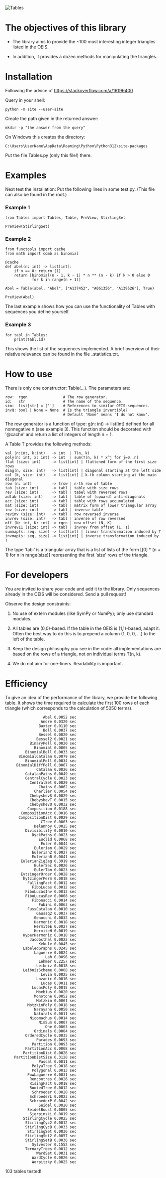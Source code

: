 ![Tables](imag/IntegerTrianglesPy.png)

# The objectives of this library

* The library aims to provide the ~100 most interesting integer triangles listed in the OEIS. 

* In addition, it provides a dozen methods for manipulating the triangles.


# Installation

Following the advice of https://stackoverflow.com/a/16196400

Query in your shell: 

    python -m site --user-site

Create the path given in the returned answer: 

    mkdir -p "the answer from the query"

On Windows this creates the directory:

    C:\Users\UserName\AppData\Roaming\Python\Python312\site-packages

Put the file Tables.py (only this file!) there.

# Examples

Next test the installation: Put the following lines in some test.py. (This file can also be found in the root.)

 ### Example 1
    from Tables import Tables, Table, PreView, StirlingSet

    PreView(StirlingSet)

 ### Example 2
    from functools import cache
    from math import comb as binomial

    @cache
    def abel(n: int) -> list[int]:
        if n == 0: return [1]
        return [binomial(n - 1, k - 1) * n ** (n - k) if k > 0 else 0 
                for k in range(n + 1)]

    Abel = Table(abel, "Abel", ["A137452", "A061356", "A139526"], True)

    PreView(Abel)

The last example shows how you can use the functionality of Tables with sequences you define yourself.

### Example 3
    for tabl in Tables: 
        print(tabl.id)

This shows the list of the sequences implemented. A brief overview of their relative relevance can be found in the file _statistics.txt.


# How to use

There is only one constructor: Table(...). The parameters are:

    row:  rgen                # The row generator.
    id:   str                 # The name of the sequence.
    sim:  list[str] = ['']    # References to similar OEIS-sequences.
    invQ: bool | None = None  # Is the triangle invertible? 
                              # Default 'None' means 'I do not know'.

The row generator is a function of type: g(n: int) -> list[int] defined for all nonnegative n (see example 3). 
This function should be decorated with '@cache' and return a list of integers of length n + 1.

A Table T provides the following methods:

    val (n:int, k:int)   -> int  | T(n, k)
    poly(n: int, x: int) -> int  | sum(T(n, k) * x^j for j=0..n)
    flat (size: int)     -> list[int] | flattened form of the first size rows
    diag(n, size: int)   -> list[int] | diagonal starting at the left side
    col (k, size: int)   -> list[int] | k-th column starting at the main diagonal
    row (n: int)         -> trow | n-th row of table
    tab (size: int)      -> tabl | table with size rows
    rev (size: int)      -> tabl | tabel with reversed rows
    adtab (size: int)    -> tabl | table of (upward) anti-diagonals
    acc (size: int)      -> tabl | table with rows accumulated
    mat (size: int)      -> tabl | matrix form of lower triangular array
    inv (size: int)      -> tabl | inverse table
    revinv (size: int)   -> tabl | row reversed inverse
    invrev (size: int)   -> tabl | inverse of row reversed
    off (N: int, K: int) -> rgen | new offset (N, K)
    invrev11 (size: int) -> tabl | invrev from offset (1, 1)
    summap(s: seq, size) -> list[int] | linear transformation induced by T
    invmap(s: seq, size) -> list[int] | inverse transformation induced by T

The type 'tabl' is a triangular array that is a list of lists of the form
[[0] * (n + 1) for n in range(size)] representing the first 'size' rows of 
the triangle.


# For developers

You are invited to share your code and add it to the library. Only sequences already in the OEIS will be considered. Send a pull request!

Observe the design constraints:

  1) No use of extern modules (like SymPy or NumPy); only use standard modules.

  2) All tables are (0,0)-based. If the table in the OEIS is (1,1)-based, adapt it. Often the best way to do this is to prepend a column (1, 0, 0, ...) to the left of the table.

  3) Keep the design philosophy you see in the code: all implementations are based on the rows of a triangle, not on individual terms T(n, k).

  4) We do not aim for one-liners. Readability is important.


# Efficiency

To give an idea of ​​the performance of the library, we provide the following table. It shows the time required to calculate the first 100 rows of each triangle (which corresponds to the calculation of 5050 terms).

                     Abel 0.0052 sec
                    Andre 0.0320 sec
                   Baxter 0.0110 sec
                     Bell 0.0037 sec
                   Bessel 0.0020 sec
                  Bessel2 0.0021 sec
               BinaryPell 0.0020 sec
                 Binomial 0.0005 sec
             BinomialBell 0.0033 sec
          BinomialCatalan 0.0079 sec
             BinomialPell 0.0034 sec
         BinomialDiffPell 0.0067 sec
                  Catalan 0.0026 sec
             CatalanPaths 0.0049 sec
             CentralCycle 0.0023 sec
               CentralSet 0.0029 sec
                   Chains 0.0062 sec
                 Charlier 0.0054 sec
               ChebyshevS 0.0029 sec
               ChebyshevT 0.0015 sec
               ChebyshevU 0.0032 sec
              Composition 0.0188 sec
           CompositionAcc 0.0016 sec
          CompositionDist 0.0029 sec
                    CTree 0.0003 sec
                 Delannoy 0.0025 sec
             Divisibility 0.0010 sec
                DyckPaths 0.0023 sec
                   Euclid 0.0068 sec
                    Euler 0.0044 sec
                 Eulerian 0.0029 sec
                Eulerian2 0.0027 sec
                EulerianB 0.0041 sec
           EulerianZigZag 0.3919 sec
                 EulerSec 0.0026 sec
                 EulerTan 0.0023 sec
           EytzingerOrder 0.0028 sec
            EytzingerPerm 0.0018 sec
              FallingFact 0.0012 sec
                FiboLucas 0.0012 sec
             FiboLucasInv 0.0012 sec
             FiboLucasRev 0.0008 sec
                Fibonacci 0.0014 sec
                   Fubini 0.0063 sec
              FussCatalan 0.0010 sec
                  Gaussq2 0.0037 sec
                 Genocchi 0.0032 sec
                 Harmonic 0.0018 sec
                 HermiteE 0.0027 sec
                 HermiteH 0.0019 sec
            HyperHarmonic 0.0018 sec
               Jacobsthal 0.0022 sec
                   Kekule 0.0045 sec
            LabeledGraphs 0.0245 sec
                 Laguerre 0.0024 sec
                      Lah 0.0096 sec
                   Lehmer 0.2257 sec
                  Leibniz 0.0018 sec
            LeibnizScheme 0.0008 sec
                    Levin 0.0025 sec
                  Lozanic 0.0016 sec
                    Lucas 0.0011 sec
                LucasPoly 0.0015 sec
                  Moebius 0.0020 sec
                 Monotone 0.0052 sec
                  Motzkin 0.0061 sec
              MotzkinPoly 0.0018 sec
                 Narayana 0.0050 sec
                 Naturals 0.0011 sec
               Nicomachus 0.0014 sec
                   NimSum 0.0007 sec
                      One 0.0003 sec
                 Ordinals 0.0004 sec
             OrderedCycle 0.0035 sec
                  Parades 0.0693 sec
                Partition 0.0093 sec
             PartitionAcc 0.0008 sec
            PartitionDist 0.0026 sec
        PartitionDistSize 0.3128 sec
                   Pascal 0.0011 sec
                PolyaTree 9.9018 sec
                Polygonal 0.0013 sec
              PowLaguerre 0.0031 sec
               Rencontres 0.0026 sec
               RisingFact 0.0018 sec
               RootedTree 0.0012 sec
                Schroeder 0.0020 sec
               SchroederL 0.0023 sec
               SchroederP 0.0042 sec
                   Seidel 0.0020 sec
              SeidelBoust 0.0005 sec
               Sierpinski 0.0019 sec
            StirlingCycle 0.0025 sec
             StirlingCyc2 0.0012 sec
             StirlingCycB 0.0033 sec
              StirlingSet 0.0036 sec
             StirlingSet2 0.0057 sec
             StirlingSetB 0.0036 sec
                Sylvester 0.1552 sec
             TernaryTrees 0.0012 sec
                  WardSet 0.0031 sec
                WardCycle 0.0026 sec
                Worpitzky 0.0025 sec

103 tables tested!
